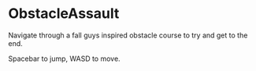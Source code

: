 # ObstacleAssault
 
Navigate through a fall guys inspired obstacle course to try and get to the end.

Spacebar to jump, WASD to move.
